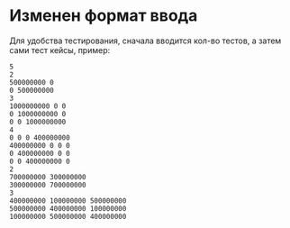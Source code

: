# Изменен формат ввода
Для удобства тестирования, сначала вводится кол-во тестов, а затем сами тест кейсы, пример:
```
5
2
500000000 0
0 500000000
3
1000000000 0 0
0 1000000000 0
0 0 1000000000
4
0 0 0 400000000
400000000 0 0 0
0 400000000 0 0
0 0 400000000 0
2
700000000 300000000
300000000 700000000
3
400000000 100000000 500000000
500000000 400000000 100000000
100000000 500000000 400000000
```
